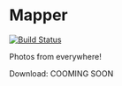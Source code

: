 Mapper
======
[![Build Status](https://travis-ci.org/stefanogianelli/MapperApp.svg)](https://travis-ci.org/stefanogianelli/MapperApp)

Photos from everywhere!

Download: COOMING SOON